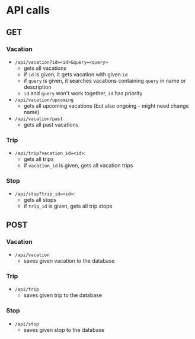 # API calls

## GET

### Vacation

- `/api/vacation?id=<id>&query=<query>`
    - gets all vacations
    - if `id` is given, it gets vacation with given `id`
    - if `query` is given, it searches vacations containing `query` in name or
    description
    - `id` and `query` won't work together, `id` has priority
- `/api/vacation/upcoming`
    - gets all upcoming vacations (but also ongoing - might need change name)
- `/api/vacation/past`
    - gets all past vacations

### Trip

- `/api/trip?vacation_id=<id>`:
    - gets all trips
    - if `vacation_id` is given, gets all vacation trips

### Stop

- `/api/stop?trip_id=<id>`:
    - gets all stops
    - if `trip_id` is given, gets all trip stops

## POST

### Vacation

- `/api/vacation`
    - saves given vacation to the database

### Trip

- `/api/trip`
    - saves given trip to the database

### Stop

- `/api/stop`
    - saves given stop to the database

